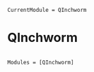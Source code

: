 ```@meta
CurrentModule = QInchworm
```

# QInchworm

```@index
```

```@autodocs
Modules = [QInchworm]
```
